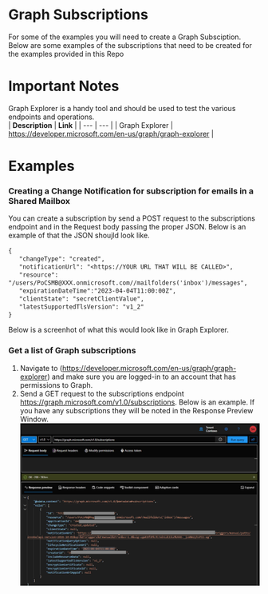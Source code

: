 # Graph Subscriptions
For some of the examples you will need to create a Graph Subsciption.  Below are some examples of the subscriptions that need to be created for the examples provided in this Repo

# Important Notes
Graph Explorer is a handy tool and should be used to test the various endpoints and operations. <br>
| **Description**    | **Link**                                                       |
| ---                | ---                                                            |
| Graph Explorer     | https://developer.microsoft.com/en-us/graph/graph-explorer     |

# Examples
### Creating a Change Notification for subscription for emails in a Shared Mailbox ###
You can create a subscription by send a POST request to the subscriptions endpoint and in the Request body passing the proper JSON.  Below is an example of that the JSON shoujld look like.
~~~
{
   "changeType": "created",
   "notificationUrl": "<https://YOUR URL THAT WILL BE CALLED>",
   "resource": "/users/PoCSMB@XXX.onmicrosoft.com//mailfolders('inbox')/messages",
   "expirationDateTime":"2023-04-04T11:00:00Z",
   "clientState": "secretClientValue",
   "latestSupportedTlsVersion": "v1_2"
}
~~~
Below is a screenhot of what this would look like in Graph Explorer.


### Get a list of Graph subscriptions ###
1. Navigate to (https://developer.microsoft.com/en-us/graph/graph-explorer) and make sure you are logged-in to an account that has permissions to Graph.
2. Send a GET request to the subscriptions endpoint https://graph.microsoft.com/v1.0/subscriptions.  Below is an example. If you have any subscriptions they will be noted in the Response Preview Window.
![GetSubs](assets/GraphGetSubs.jpg)

